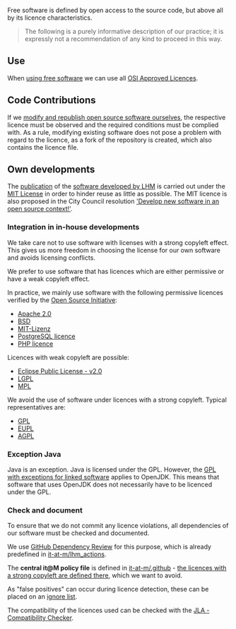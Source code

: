 Free software is defined by open access to the source code, but above all by its licence characteristics.

> The following is a purely informative description of our practice; it is expressly not a recommendation of any kind to proceed in this way.

## Use

When [using free software](./use) we can use all [OSI Approved Licences](https://opensource.org/licenses).

## Code Contributions

If we [modify and republish open source software ourselves](./improve#code-contributions), the respective licence must be observed and the required conditions must be complied with.
As a rule, modifying existing software does not pose a problem with regard to the licence, as a fork of the repository is created, which also contains the licence file.

## Own developments

The [publication](./publish) of the [software developed by LHM](./in-house-development) is carried out under the [MIT License](https://en.wikipedia.org/wiki/MIT_License) in order to hinder reuse as little as possible.
The MIT licence is also proposed in the City Council resolution ['Develop new software in an open source context!'](https://risi.muenchen.de/risi/antrag/detail/6289779).

### Integration in in-house developments

We take care not to use software with licenses with a strong copyleft effect. This gives us more freedom in choosing the license for our own software and avoids licensing conflicts.

We prefer to use software that has licences which are either permissive or have a weak copyleft effect.

In practice, we mainly use software with the following permissive licences verified by the [Open Source Initiative](https://opensource.org/licenses):

- [Apache 2.0](https://en.wikipedia.org/wiki/Apache_License)
- [BSD](https://en.wikipedia.org/wiki/BSD_licenses)
- [MIT-Lizenz](https://en.wikipedia.org/wiki/MIT_License)
- [PostgreSQL licence](https://www.postgresql.org/about/licence/)
- [PHP licence](https://en.wikipedia.org/wiki/PHP_License)

Licences with weak copyleft are possible:

- [Eclipse Public License - v2.0](https://en.wikipedia.org/wiki/Eclipse_Public_License#Version_2.0)
- [LGPL](https://en.wikipedia.org/wiki/GNU_Lesser_General_Public_License)
- [MPL](https://en.wikipedia.org/wiki/Mozilla_Public_License)

We avoid the use of software under licences with a strong copyleft.
Typical representatives are:

- [GPL](https://en.wikipedia.org/wiki/GNU_General_Public_License)
- [EUPL](https://en.wikipedia.org/wiki/European_Union_Public_Licence)
- [AGPL](https://en.wikipedia.org/wiki/GNU_Affero_General_Public_License)

### Exception Java

Java is an exception.
Java is licensed under the GPL.
However, the [GPL with exceptions for linked software](https://en.wikipedia.org/wiki/GPL_linking_exception) applies to OpenJDK.
This means that software that uses OpenJDK does not necessarily have to be licenced under the GPL.

### Check and document

To ensure that we do not commit any licence violations, all dependencies of our software must be checked and documented.

We use [GitHub Dependency Review](https://docs.github.com/code-security/supply-chain-security/understanding-your-software-supply-chain/about-dependency-review) for this purpose, which is already predefined in [it-at-m/lhm_actions](https://github.com/it-at-m/lhm_actions/blob/main/action-templates/actions/action-dependency-review/action.yml).

The **central it@M policy file** is defined in [it-at-m/.github](https://github.com/it-at-m/.github/blob/main/workflow-configs/dependency_review.yaml) - [the licences with a strong copyleft are defined there](https://github.com/it-at-m/.github/blob/main/workflow-configs/dependency_review.yaml#L2), which we want to avoid.

As "false positives" can occur during licence detection, these can be placed on an [ignore list](https://github.com/it-at-m/.github/blob/main/workflow-configs/dependency_review.yaml#L6).

The compatibility of the licences used can be checked with the [JLA - Compatibility Checker](https://joinup.ec.europa.eu/collection/eupl/solution/joinup-licensing-assistant/jla-compatibility-checker).
